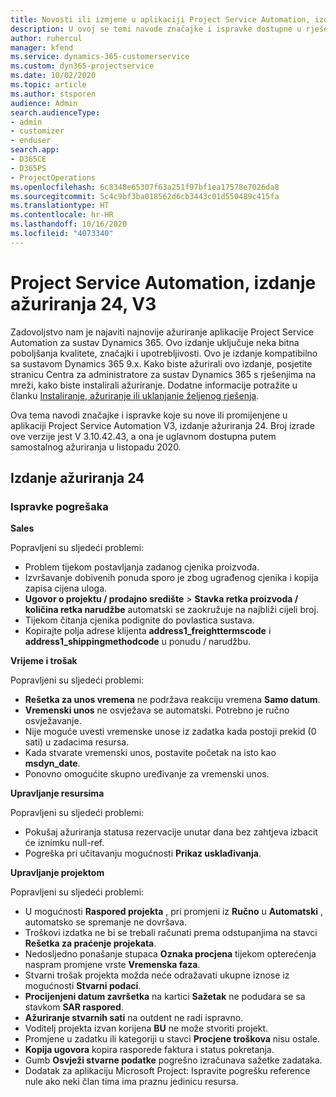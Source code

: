 ```yaml
---
title: Novosti ili izmjene u aplikaciji Project Service Automation, izdanje ažuriranja 24, V3
description: U ovoj se temi navode značajke i ispravke dostupne u rješenju Project Service Automation, izdanje ažuriranja 24, V3.
author: ruhercul
manager: kfend
ms.service: dynamics-365-customerservice
ms.custom: dyn365-projectservice
ms.date: 10/02/2020
ms.topic: article
ms.author: stsporen
audience: Admin
search.audienceType:
- admin
- customizer
- enduser
search.app:
- D365CE
- D365PS
- ProjectOperations
ms.openlocfilehash: 6c8348e65307f63a251f97bf1ea17578e7026da8
ms.sourcegitcommit: 5c4c9bf3ba018562d6cb3443c01d550489c415fa
ms.translationtype: HT
ms.contentlocale: hr-HR
ms.lasthandoff: 10/16/2020
ms.locfileid: "4073340"
---
```

# <a name="project-service-automation-update-release-24-v3"></a>Project Service Automation, izdanje ažuriranja 24, V3

Zadovoljstvo nam je najaviti najnovije ažuriranje aplikacije Project Service Automation za sustav Dynamics 365. Ovo izdanje uključuje neka bitna poboljšanja kvalitete, značajki i upotrebljivosti. Ovo je izdanje kompatibilno sa sustavom Dynamics 365 9.x. Kako biste ažurirali ovo izdanje, posjetite stranicu Centra za administratore za sustav Dynamics 365 s rješenjima na mreži, kako biste instalirali ažuriranje. Dodatne informacije potražite u članku [Instaliranje, ažuriranje ili uklanjanje željenog rješenja](https://docs.microsoft.com/power-platform/admin/install-remove-preferred-solution).

Ova tema navodi značajke i ispravke koje su nove ili promijenjene u aplikaciji Project Service Automation V3, izdanje ažuriranja 24. Broj izrade ove verzije jest V 3.10.42.43, a ona je uglavnom dostupna putem samostalnog ažuriranja u listopadu 2020.

## <a name="update-release-24"></a>Izdanje ažuriranja 24

### <a name="bug-fixes"></a>Ispravke pogrešaka

**Sales**

Popravljeni su sljedeći problemi:

- Problem tijekom postavljanja zadanog cjenika proizvoda.
- Izvršavanje dobivenih ponuda sporo je zbog ugrađenog cjenika i kopija zapisa cijena uloga.
- **Ugovor o projektu / prodajno središte** > **Stavka retka proizvoda / količina retka narudžbe** automatski se zaokružuje na najbliži cijeli broj.
- Tijekom čitanja cjenika podignite do povlastica sustava.
- Kopirajte polja adrese klijenta **address1_freighttermscode** i **address1_shippingmethodcode** u ponudu / narudžbu. 


**Vrijeme i trošak**

Popravljeni su sljedeći problemi:

- **Rešetka za unos vremena** ne podržava reakciju vremena **Samo datum**.
- **Vremenski unos** ne osvježava se automatski. Potrebno je ručno osvježavanje.
- Nije moguće uvesti vremenske unose iz zadatka kada postoji prekid (0 sati) u zadacima resursa.
- Kada stvarate vremenski unos, postavite početak na isto kao **msdyn_date**.
- Ponovno omogućite skupno uređivanje za vremenski unos.

**Upravljanje resursima**

Popravljeni su sljedeći problemi:

- Pokušaj ažuriranja statusa rezervacije unutar dana bez zahtjeva izbacit će iznimku null-ref.
- Pogreška pri učitavanju mogućnosti **Prikaz usklađivanja**.


**Upravljanje projektom**

Popravljeni su sljedeći problemi:

- U mogućnosti **Raspored projekta** , pri promjeni iz **Ručno** u **Automatski** , automatsko se spremanje ne dovršava.
- Troškovi izdatka ne bi se trebali računati prema odstupanjima na stavci **Rešetka za praćenje projekata**.
- Nedosljedno ponašanje stupaca **Oznaka procjena** tijekom opterećenja naspram promjene vrste **Vremenska faza**.
- Stvarni trošak projekta možda neće odražavati ukupne iznose iz mogućnosti **Stvarni podaci**.
- **Procijenjeni datum završetka** na kartici **Sažetak** ne podudara se sa stavkom **SAR raspored**.
- **Ažuriranje stvarnih sati** na outdent ne radi ispravno.
- Voditelj projekta izvan korijena **BU** ne može stvoriti projekt.
- Promjene u zadatku ili kategoriji u stavci **Procjene troškova** nisu ostale.
- **Kopija ugovora** kopira rasporede faktura i status pokretanja.
- Gumb **Osvježi stvarne podatke** pogrešno izračunava sažetke zadataka.
- Dodatak za aplikaciju Microsoft Project: Ispravite pogrešku reference nule ako neki član tima ima praznu jedinicu resursa.

